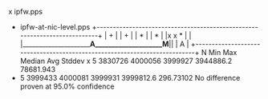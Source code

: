 x ipfw.pps
+ ipfw-at-nic-level.pps
+--------------------------------------------------------------------------+
|                                                                +         |
|                                                                +         |
|                                                                *         |
|                                                                *         |
|x                       x                                       *         |
|             |_____________________________A____________________M________||
|                                                                A         |
+--------------------------------------------------------------------------+
    N           Min           Max        Median           Avg        Stddev
x   5       3830726       4000056       3999927     3944886.2     78681.943
+   5       3999433       4000081       3999931     3999812.6     296.73102
No difference proven at 95.0% confidence
